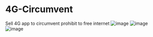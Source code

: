 # 4G-Circumvent
Sell 4G app to circumvent prohibit to free internet 
![image](https://github.com/sonvirgo/4G-Curcumvent/assets/10823037/1809a66d-8c8b-4163-a06d-f7fd003c2fae)
![image](https://github.com/sonvirgo/4G-Curcumvent/assets/10823037/cb1f73fa-2387-48f2-9fe2-1e8118469ae2)
![image](https://github.com/sonvirgo/4G-Curcumvent/assets/10823037/f25fb497-74b9-4d3e-a043-eb5f7da3c838)
